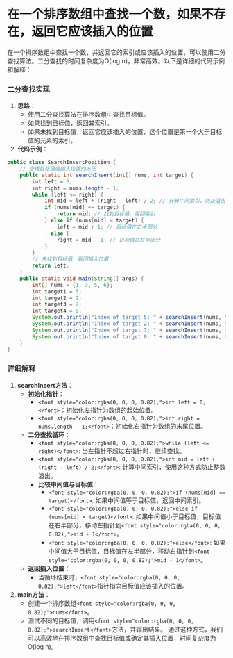 # 在一个排序数组中查找一个数，如果不存在，返回它应该插入的位置
<font style="color:rgba(0, 0, 0, 0.82);">在一个排序数组中查找一个数，并返回它的索引或应该插入的位置，可以使用二分查找算法。二分查找的时间复杂度为O(log n)，非常高效。以下是详细的代码示例和解释：</font>
### <font style="color:rgba(0, 0, 0, 0.82);">二分查找实现</font>
1. **<font style="color:rgba(0, 0, 0, 0.82);">思路</font>**<font style="color:rgba(0, 0, 0, 0.82);">：</font>
    - <font style="color:rgba(0, 0, 0, 0.82);">使用二分查找算法在排序数组中查找目标值。</font>
    - <font style="color:rgba(0, 0, 0, 0.82);">如果找到目标值，返回其索引。</font>
    - <font style="color:rgba(0, 0, 0, 0.82);">如果未找到目标值，返回它应该插入的位置，这个位置是第一个大于目标值的元素的索引。</font>
2. **<font style="color:rgba(0, 0, 0, 0.82);">代码示例</font>**<font style="color:rgba(0, 0, 0, 0.82);">：</font>
```java
public class SearchInsertPosition {  
    // 查找目标值或插入位置的方法  
    public static int searchInsert(int[] nums, int target) {  
        int left = 0;  
        int right = nums.length - 1;  
        while (left <= right) {  
            int mid = left + (right - left) / 2; // 计算中间索引，防止溢出  
            if (nums[mid] == target) {  
                return mid; // 找到目标值，返回索引  
            } else if (nums[mid] < target) {  
                left = mid + 1; // 目标值在右半部分  
            } else {  
                right = mid - 1; // 目标值在左半部分  
            }  
        }  
        // 未找到目标值，返回插入位置  
        return left;  
    }  
    public static void main(String[] args) {  
        int[] nums = {1, 3, 5, 6};  
        int target1 = 5;  
        int target2 = 2;  
        int target3 = 7;  
        int target4 = 0;  
        System.out.println("Index of target 5: " + searchInsert(nums, target1)); // 输出 2  
        System.out.println("Index of target 2: " + searchInsert(nums, target2)); // 输出 1  
        System.out.println("Index of target 7: " + searchInsert(nums, target3)); // 输出 4  
        System.out.println("Index of target 0: " + searchInsert(nums, target4)); // 输出 0  
    }  
}
```
### <font style="color:rgba(0, 0, 0, 0.82);">详细解释</font>
1. **<font style="color:rgba(0, 0, 0, 0.82);">searchInsert方法</font>**<font style="color:rgba(0, 0, 0, 0.82);">：</font>
    - **<font style="color:rgba(0, 0, 0, 0.82);">初始化指针</font>**<font style="color:rgba(0, 0, 0, 0.82);">：</font>
        * `<font style="color:rgba(0, 0, 0, 0.82);">int left = 0;</font>`<font style="color:rgba(0, 0, 0, 0.82);">：初始化左指针为数组的起始位置。</font>
        * `<font style="color:rgba(0, 0, 0, 0.82);">int right = nums.length - 1;</font>`<font style="color:rgba(0, 0, 0, 0.82);">：初始化右指针为数组的末尾位置。</font>
    - **<font style="color:rgba(0, 0, 0, 0.82);">二分查找循环</font>**<font style="color:rgba(0, 0, 0, 0.82);">：</font>
        * `<font style="color:rgba(0, 0, 0, 0.82);">while (left <= right)</font>`<font style="color:rgba(0, 0, 0, 0.82);">: 当左指针不超过右指针时，继续查找。</font>
        * `<font style="color:rgba(0, 0, 0, 0.82);">int mid = left + (right - left) / 2;</font>`<font style="color:rgba(0, 0, 0, 0.82);">: 计算中间索引，使用这种方式防止整数溢出。</font>
        * **<font style="color:rgba(0, 0, 0, 0.82);">比较中间值与目标值</font>**<font style="color:rgba(0, 0, 0, 0.82);">：</font>
            + `<font style="color:rgba(0, 0, 0, 0.82);">if (nums[mid] == target)</font>`<font style="color:rgba(0, 0, 0, 0.82);">: 如果中间值等于目标值，返回中间索引。</font>
            + `<font style="color:rgba(0, 0, 0, 0.82);">else if (nums[mid] < target)</font>`<font style="color:rgba(0, 0, 0, 0.82);">: 如果中间值小于目标值，目标值在右半部分，移动左指针到</font>`<font style="color:rgba(0, 0, 0, 0.82);">mid + 1</font>`<font style="color:rgba(0, 0, 0, 0.82);">。</font>
            + `<font style="color:rgba(0, 0, 0, 0.82);">else</font>`<font style="color:rgba(0, 0, 0, 0.82);">: 如果中间值大于目标值，目标值在左半部分，移动右指针到</font>`<font style="color:rgba(0, 0, 0, 0.82);">mid - 1</font>`<font style="color:rgba(0, 0, 0, 0.82);">。</font>
    - **<font style="color:rgba(0, 0, 0, 0.82);">返回插入位置</font>**<font style="color:rgba(0, 0, 0, 0.82);">：</font>
        * <font style="color:rgba(0, 0, 0, 0.82);">当循环结束时，</font>`<font style="color:rgba(0, 0, 0, 0.82);">left</font>`<font style="color:rgba(0, 0, 0, 0.82);">指针指向目标值应该插入的位置。</font>
2. **<font style="color:rgba(0, 0, 0, 0.82);">main方法</font>**<font style="color:rgba(0, 0, 0, 0.82);">：</font>
    - <font style="color:rgba(0, 0, 0, 0.82);">创建一个排序数组</font>`<font style="color:rgba(0, 0, 0, 0.82);">nums</font>`<font style="color:rgba(0, 0, 0, 0.82);">。</font>
    - <font style="color:rgba(0, 0, 0, 0.82);">测试不同的目标值，调用</font>`<font style="color:rgba(0, 0, 0, 0.82);">searchInsert</font>`<font style="color:rgba(0, 0, 0, 0.82);">方法，并输出结果。</font>
<font style="color:rgba(0, 0, 0, 0.82);">通过这种方式，我们可以高效地在排序数组中查找目标值或确定其插入位置，时间复杂度为O(log n)。</font>

